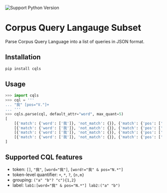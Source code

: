 ![Support Python Version](https://img.shields.io/badge/python-%E2%89%A5%203.7-blue.svg)

# Corpus Query Langauge Subset

Parse Corpus Query Language into a list of queries in JSON format.


## Installation

```bash
pip install cqls
```


## Usage

```python
>>> import cqls
>>> cql = '''
... "我" [pos="V."]+
... '''
>>> cqls.parse(cql, default_attr="word", max_quant=5)
[
    [{'match': {'word': ['我']}, 'not_match': {}}, {'match': {'pos': ['V.']}, 'not_match': {}}], 
    [{'match': {'word': ['我']}, 'not_match': {}}, {'match': {'pos': ['V.']}, 'not_match': {}}, {'match': {'pos': ['V.']}, 'not_match': {}}], 
    [{'match': {'word': ['我']}, 'not_match': {}}, {'match': {'pos': ['V.']}, 'not_match': {}}, {'match': {'pos': ['V.']}, 'not_match': {}}, {'match': {'pos': ['V.']}, 'not_match': {}}], 
    [{'match': {'word': ['我']}, 'not_match': {}}, {'match': {'pos': ['V.']}, 'not_match': {}}, {'match': {'pos': ['V.']}, 'not_match': {}}, {'match': {'pos': ['V.']}, 'not_match': {}}, {'match': {'pos': ['V.']}, 'not_match': {}}]
]
```


## Supported CQL features

- token: `[]`, `"我"`, `[word="我"]`, `[word!="我" & pos="N.*"]`
- token-level quantifier: `+`, `*`, `?`, `{n,m}`
- grouping: `("a" "b"? "c"){1,2}`
- label: `lab1:[word="我" & pos="N.*"] lab2:("a" "b")`